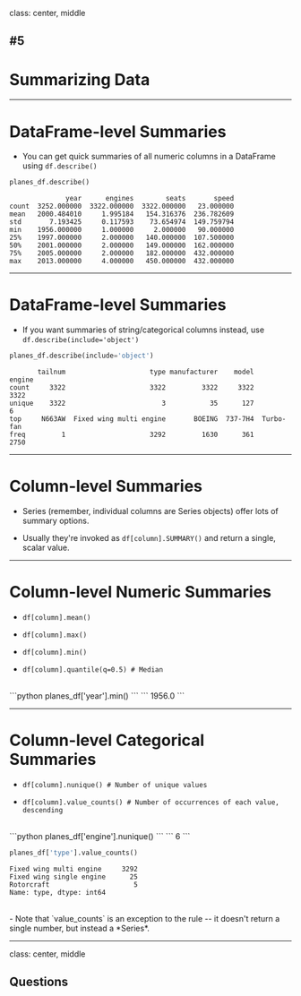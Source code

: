 class: center, middle

## #5
# Summarizing Data

---

# DataFrame-level Summaries

- You can get quick summaries of all numeric columns in a DataFrame using `df.describe()`

```python
planes_df.describe()
```
```
              year      engines        seats       speed
count  3252.000000  3322.000000  3322.000000   23.000000
mean   2000.484010     1.995184   154.316376  236.782609
std       7.193425     0.117593    73.654974  149.759794
min    1956.000000     1.000000     2.000000   90.000000
25%    1997.000000     2.000000   140.000000  107.500000
50%    2001.000000     2.000000   149.000000  162.000000
75%    2005.000000     2.000000   182.000000  432.000000
max    2013.000000     4.000000   450.000000  432.000000
```

---

# DataFrame-level Summaries

- If you want summaries of string/categorical columns instead, use `df.describe(include='object')`

```python
planes_df.describe(include='object')
```
```
       tailnum                     type manufacturer    model     engine
count     3322                     3322         3322     3322       3322
unique    3322                        3           35      127          6
top     N663AW  Fixed wing multi engine       BOEING  737-7H4  Turbo-fan
freq         1                     3292         1630      361       2750
```

---

# Column-level Summaries

- Series (remember, individual columns are Series objects) offer lots of summary options.

- Usually they're invoked as `df[column].SUMMARY()` and return a single, scalar value.

---

# Column-level Numeric Summaries

- `df[column].mean()`

- `df[column].max()`

- `df[column].min()`

- `df[column].quantile(q=0.5) # Median`

<br>
```python
planes_df['year'].min()
```
```
1956.0
```


---

# Column-level Categorical Summaries

- `df[column].nunique() # Number of unique values`

- `df[column].value_counts() # Number of occurrences of each value, descending`

<br>
```python
planes_df['engine'].nunique()
```
```
6
```

```python
planes_df['type'].value_counts()
```
```
Fixed wing multi engine     3292
Fixed wing single engine      25
Rotorcraft                     5
Name: type, dtype: int64
```

<br>
- Note that `value_counts` is an exception to the rule -- it doesn't return a single number, but instead a *Series*.

---
class: center, middle

## Questions
